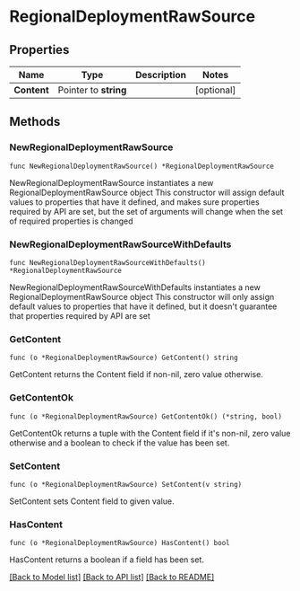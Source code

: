# RegionalDeploymentRawSource

## Properties

Name | Type | Description | Notes
------------ | ------------- | ------------- | -------------
**Content** | Pointer to **string** |  | [optional] 

## Methods

### NewRegionalDeploymentRawSource

`func NewRegionalDeploymentRawSource() *RegionalDeploymentRawSource`

NewRegionalDeploymentRawSource instantiates a new RegionalDeploymentRawSource object
This constructor will assign default values to properties that have it defined,
and makes sure properties required by API are set, but the set of arguments
will change when the set of required properties is changed

### NewRegionalDeploymentRawSourceWithDefaults

`func NewRegionalDeploymentRawSourceWithDefaults() *RegionalDeploymentRawSource`

NewRegionalDeploymentRawSourceWithDefaults instantiates a new RegionalDeploymentRawSource object
This constructor will only assign default values to properties that have it defined,
but it doesn't guarantee that properties required by API are set

### GetContent

`func (o *RegionalDeploymentRawSource) GetContent() string`

GetContent returns the Content field if non-nil, zero value otherwise.

### GetContentOk

`func (o *RegionalDeploymentRawSource) GetContentOk() (*string, bool)`

GetContentOk returns a tuple with the Content field if it's non-nil, zero value otherwise
and a boolean to check if the value has been set.

### SetContent

`func (o *RegionalDeploymentRawSource) SetContent(v string)`

SetContent sets Content field to given value.

### HasContent

`func (o *RegionalDeploymentRawSource) HasContent() bool`

HasContent returns a boolean if a field has been set.


[[Back to Model list]](../README.md#documentation-for-models) [[Back to API list]](../README.md#documentation-for-api-endpoints) [[Back to README]](../README.md)


